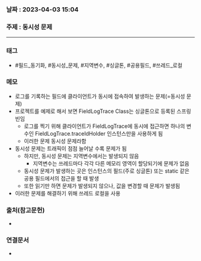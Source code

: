 ### 날짜 : 2023-04-03 15:04
### 주제 : 동시성 문제
---
### 태그
* #필드_동기화, #동시성_문제, #지역변수, #싱글톤, #공용필드, #쓰레드_로컬

### 메모
* 로그를 기록하는 필드에 클라이언트가 동시에 접속하여 발생하는 문제(=동시성 문제)
* 프로젝트를 예제로 해서 보면 FieldLogTrace Class는 싱글톤으로 등록된 스프링 빈임
	* 로그를 찍기 위해 클라이언트가 FieldLogTrace에 동시에 접근하면 하나의 변수인 FieldLogTrace.traceIdHolder 인스턴스만을 사용하게 됨
	* 이러한 문제 동시성 문제라함
* 동시성 문제는 트래픽이 점점 늘어날 수록 문제가 됨
	* 하지만, 동시성 문제는 지역변수에서는 발생되지 않음
		* 지역변수는 쓰레드마다 각각 다른 메모리 영역이 할당되기에 문제가 없음
	* 동시성 문제가 발생하는 곳은 인스턴스의 필드(주로 싱글톤) 또는 static 같은 공용 필드에서의 접근을 할 때 발생
	* 또한 읽기만 하면 문제가 발생되지 않으나, 값을 변경할 때 문제가 발생됨
* 이러한 문제를 해결하기 위해 쓰레드 로컬을 사용

### 출처(참고문헌)
-  

### 연결문서
- 